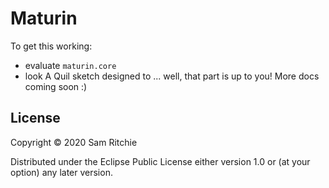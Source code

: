# Maturin

To get this working:

- evaluate `maturin.core`
- look
A Quil sketch designed to ... well, that part is up to you! More docs coming
soon :)

## License

Copyright © 2020 Sam Ritchie

Distributed under the Eclipse Public License either version 1.0 or (at your
option) any later version.
